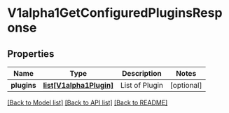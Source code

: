 # V1alpha1GetConfiguredPluginsResponse

## Properties
Name | Type | Description | Notes
------------ | ------------- | ------------- | -------------
**plugins** | [**list[V1alpha1Plugin]**](V1alpha1Plugin.md) | List of Plugin | [optional] 

[[Back to Model list]](../README.md#documentation-for-models) [[Back to API list]](../README.md#documentation-for-api-endpoints) [[Back to README]](../README.md)

